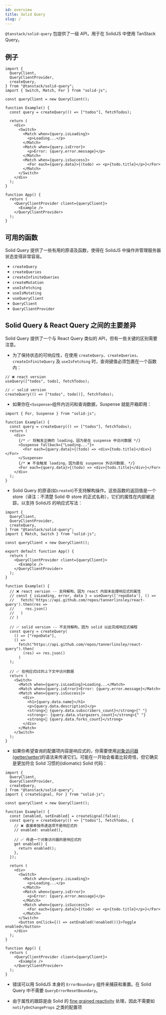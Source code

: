 ```yaml
---
id: overview
title: Solid Query
slug: /
---
```


`@tanstack/solid-query` 包提供了一级 API，用于在 SolidJS 中使用 TanStack Query。

## 例子

```tsx
import {
  QueryClient,
  QueryClientProvider,
  createQuery,
} from "@tanstack/solid-query";
import { Switch, Match, For } from "solid-js";

const queryClient = new QueryClient();

function Example() {
  const query = createQuery(() => ["todos"], fetchTodos);

  return (
    <div>
      <Switch>
        <Match when={query.isLoading}>
          <p>Loading...</p>
        </Match>
        <Match when={query.isError}>
          <p>Error: {query.error.message}</p>
        </Match>
        <Match when={query.isSuccess}>
          <For each={query.data}>{(todo) => <p>{todo.title}</p>}</For>
        </Match>
      </Switch>
    </div>
  );
}

function App() {
  return (
    <QueryClientProvider client={queryClient}>
      <Example />
    </QueryClientProvider>
  );
}
```

## 可用的函数

Solid Query 提供了一些有用的原语及函数，使得在 SolidJS 中操作并管理服务器状态变得非常容易。

- `createQuery`
- `createQueries`
- `createInfiniteQueries`
- `createMutation`
- `useIsFetching`
- `useIsMutating`
- `useQueryClient`
- `QueryClient`
- `QueryClientProvider`

## Solid Query & React Query 之间的主要差异

Solid Query 提供了一个与 React Query 类似的 API，但有一些关键的区别需要注意。

- 为了保持状态的可响应性，在使用 `createQuery`、`createQueries`、`createInfiniteQuery` 及 `useIsFetching` 时，查询键值必须包裹在一个函数内：

```tsx
// ❌ react version
useQuery(["todos", todo], fetchTodos);

// ✅ solid version
createQuery(() => ["todos", todo()], fetchTodos);
```

- 如果你在`<Suspense>`组件内访问和查询数据，Suspense 就能开箱即用：

```tsx
import { For, Suspense } from "solid-js";

function Example() {
  const query = createQuery(() => ["todos"], fetchTodos);
  return (
    <div>
      {/* ✅ 将触发正确的 loading，因为是在 suspense 中访问数据 */}
      <Suspense fallback={"Loading..."}>
        <For each={query.data}>{(todo) => <div>{todo.title}</div>}</For>
      </Suspense>
      {/* ❌ 不会触发 loading，因为是在 suspense 外访问数据. */}
      <For each={query.data}>{(todo) => <div>{todo.title}</div>}</For>
    </div>
  );
}
```

- Solid Query 的原语(如`createX`)不支持解构操作。这些函数的返回值是一个 store（译注：不清楚 Solid 中 store 的正式名称），它们的属性在内部被追踪，以支持 SolidJS 的响应式写法：

```tsx
import {
  QueryClient,
  QueryClientProvider,
  createQuery,
} from "@tanstack/solid-query";
import { Match, Switch } from "solid-js";

const queryClient = new QueryClient();

export default function App() {
  return (
    <QueryClientProvider client={queryClient}>
      <Example />
    </QueryClientProvider>
  );
}

function Example() {
  // ❌ react version -- 支持解构，因为 react 内部未处理响应式的属性
  // const { isLoading, error, data } = useQuery(['repoData'], () =>
  //   fetch('https://api.github.com/repos/tannerlinsley/react-query').then(res =>
  //     res.json()
  //   )
  // )

  // ✅ solid version -- 不支持解构，因为 solid 以此完成响应式编程
  const query = createQuery(
    () => ["repoData"],
    () =>
      fetch("https://api.github.com/repos/tannerlinsley/react-query").then(
        (res) => res.json()
      )
  );

  // ✅ 在响应式UI的上下文中访问数据
  return (
    <Switch>
      <Match when={query.isLoading}>Loading...</Match>
      <Match when={query.isError}>Error: {query.error.message}</Match>
      <Match when={query.isSuccess}>
        <div>
          <h1>{query.data.name}</h1>
          <p>{query.data.description}</p>
          <strong>👀 {query.data.subscribers_count}</strong>{" "}
          <strong>✨ {query.data.stargazers_count}</strong>{" "}
          <strong>🍴 {query.data.forks_count}</strong>
        </div>
      </Match>
    </Switch>
  );
}
```

- 如果你希望查询的配置项内容是响应式的，你需要使用[对象访问器(getter/setter)](https://www.w3school.com.cn/js/js_object_accessors.asp)的语法来传递它们。可能在一开始会看着比较奇怪，但它确实是更加符合 Solid 习惯的(idiomatic) Solid 代码：

```tsx
import {
  QueryClient,
  QueryClientProvider,
  createQuery,
} from "@tanstack/solid-query";
import { createSignal, For } from "solid-js";

const queryClient = new QueryClient();

function Example() {
  const [enabled, setEnabled] = createSignal(false);
  const query = createQuery(() => ["todos"], fetchTodos, {
    // ❌ 直接单独传递选项不是响应式的
    // enabled: enabled(),

    // ✅ 传递一个对象访问器的是响应式的
    get enabled() {
      return enabled();
    },
  });

  return (
    <div>
      <Switch>
        <Match when={query.isLoading}>
          <p>Loading...</p>
        </Match>
        <Match when={query.isError}>
          <p>Error: {query.error.message}</p>
        </Match>
        <Match when={query.isSuccess}>
          <For each={query.data}>{(todo) => <p>{todo.title}</p>}</For>
        </Match>
      </Switch>
      <button onClick={() => setEnabled(!enabled())}>Toggle enabled</button>
    </div>
  );
}

function App() {
  return (
    <QueryClientProvider client={queryClient}>
      <Example />
    </QueryClientProvider>
  );
}
```

- 错误可以用 SolidJS 本身的 `ErrorBoundary` 组件来捕获和重置。在 Solid Query 中不需要 `QueryErrorResetBoundary`。

- 由于属性的跟踪是由 Solid 的 [fine grained reactivity](https://www.solidjs.com/tutorial/stores_nested_reactivity) 处理，因此不需要如 `notifyOnChangeProps` 之类的配置项
